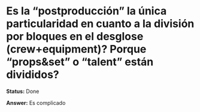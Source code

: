 # Es la “postproducción” la única particularidad en cuanto a la división por bloques en el desglose (crew+equipment)? Porque “props&set” o “talent” están divididos?

**Status:** Done

**Answer:** Es complicado

